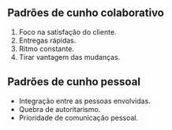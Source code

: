 ## Padrões de cunho colaborativo
1. Foco na satisfação do cliente.
2. Entregas rápidas. 
3. Ritmo constante.
4. Tirar vantagem das mudanças.

## Padrões de cunho pessoal
- Integração entre as pessoas envolvidas.
- Quebra de autoritarismo.
- Prioridade de comunicação pessoal.